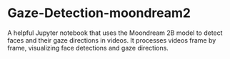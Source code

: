 # Gaze-Detection-moondream2
A helpful Jupyter notebook that uses the Moondream 2B model to detect faces and their gaze directions in videos. It processes videos frame by frame, visualizing face detections and gaze directions.
